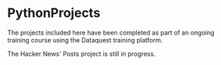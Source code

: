 # PythonProjects
The projects included here have been completed as part of an ongoing training course using the Dataquest training platform.

The Hacker News' Posts project is still in progress.
